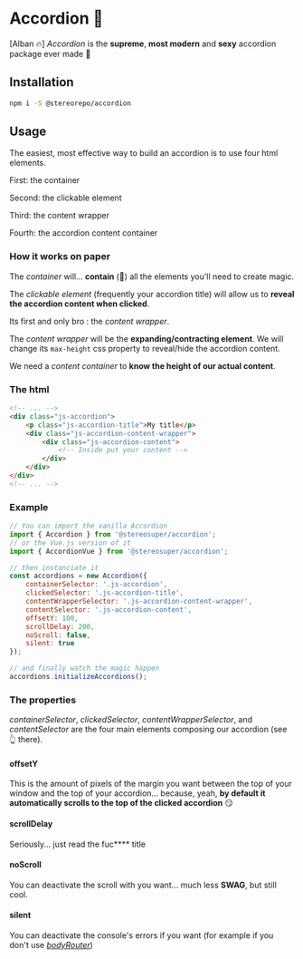 # Accordion 🔽

[Alban 🔥]
_Accordion_ is the **supreme**, **most modern** and **sexy** accordion package ever made 💅

## Installation

```sh
npm i -S @stereorepo/accordion
```

## Usage

The easiest, most effective way to build an accordion is to use four html elements.

First: the container

Second: the clickable element

Third: the content wrapper

Fourth: the accordion content container

### How it works on paper

The _container_ will... **contain** (👏) all the elements you'll need to create magic.

The _clickable element_ (frequently your accordion title) will allow us to **reveal the accordion content when clicked**.

Its first and only bro : the _content wrapper_.

The _content wrapper_ will be the **expanding/contracting element**. We will change its `max-height` css property to reveal/hide the accordion content.

We need a _content container_ to **know the height of our actual content**.

### The html

```html
<!-- ... -->
<div class="js-accordion">
    <p class="js-accordion-title">My title</p>
    <div class="js-accordion-content-wrapper">
        <div class="js-accordion-content">
            <!-- Inside put your content -->
        </div>
    </div>
</div>
<!-- ... -->
```

### Example

```js
// You can import the vanilla Accordion
import { Accordion } from '@stereosuper/accordion';
// or the Vue.js version of it
import { AccordionVue } from '@stereosuper/accordion';

// then instanciate it
const accordions = new Accordion({
    containerSelector: '.js-accordion',
    clickedSelector: '.js-accordion-title',
    contentWrapperSelector: '.js-accordion-content-wrapper',
    contentSelector: '.js-accordion-content',
    offsetY: 100,
    scrollDelay: 200,
    noScroll: false,
    silent: true
});

// and finally watch the magic happen
accordions.initializeAccordions();
```

### The properties

_containerSelector_, _clickedSelector_, _contentWrapperSelector_, and _contentSelector_ are the four main elements composing our accordion (see 👆 there).

#### offsetY

This is the amount of pixels of the margin you want between the top of your window and the top of your accordion... because, yeah, **by default it automatically scrolls to the top of the clicked accordion** 😏

#### scrollDelay

Seriously... just read the fuc\*\*\*\* title

#### noScroll

You can deactivate the scroll with you want... much less **SWAG**, but still cool.

#### silent

You can deactivate the console's errors if you want (for example if you don't use [_bodyRouter_](https://github.com/stereosuper/stereorepo/tree/master/packages/sac/src))

